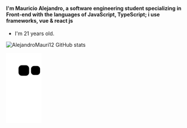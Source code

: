 #### I'm Mauricio Alejandro, a software engineering student specializing in Front-end with the languages ​​of JavaScript, TypeScript; i use frameworks, vue & react js

- I'm 21 years old.

![AlejandroMauri12 GitHub stats](https://github-readme-stats.vercel.app/api?username=AlejandroMauri12&show_icons=true&theme=transparent)


 ![Snake animation](https://github.com/rafaballerini/rafaballerini/blob/output/github-contribution-grid-snake.svg)












 
